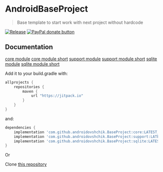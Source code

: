 # AndroidBaseProject
> Base template to start work with next project without hardcode

[![Release](https://jitpack.io/v/androidovshchik/BaseProject.svg)](https://jitpack.io/#androidovshchik/BaseProject)
<a href="https://www.paypal.me/mrcpp" title="Donate to this project using Paypal">
    <img src="https://img.shields.io/badge/paypal-donate-green.svg" alt="PayPal donate button"/>
</a>

## Documentation

[core module][1]
[core module short][50]
[support module][2]
[support module short][51]
[sqlite module][3]
[sqlite module short][52]

Add it to your build.gradle with:
```gradle
allprojects {
    repositories {
        maven {
            url "https://jitpack.io"
        }
    }
}
```
and:

```gradle
dependencies {
    implementation 'com.github.androidovshchik.BaseProject:core:LATEST_VERSION'
    implementation 'com.github.androidovshchik.BaseProject:support:LATEST_VERSION'
    implementation 'com.github.androidovshchik.BaseProject:sqlite:LATEST_VERSION'
}
```

Or

Clone [this repository](https://github.com/androidovshchik/AndroidBlankProject)

[1]: https://androidovshchik.github.io/AndroidBaseProject/core/index.html
[2]: https://androidovshchik.github.io/AndroidBaseProject/support/index.html
[3]: https://androidovshchik.github.io/AndroidBaseProject/sqlite/index.html
[50]: https://androidovshchik.github.io/AndroidBaseProject/core/index-outline.html
[51]: https://androidovshchik.github.io/AndroidBaseProject/support/index-outline.html
[52]: https://androidovshchik.github.io/AndroidBaseProject/sqlite/index-outline.html